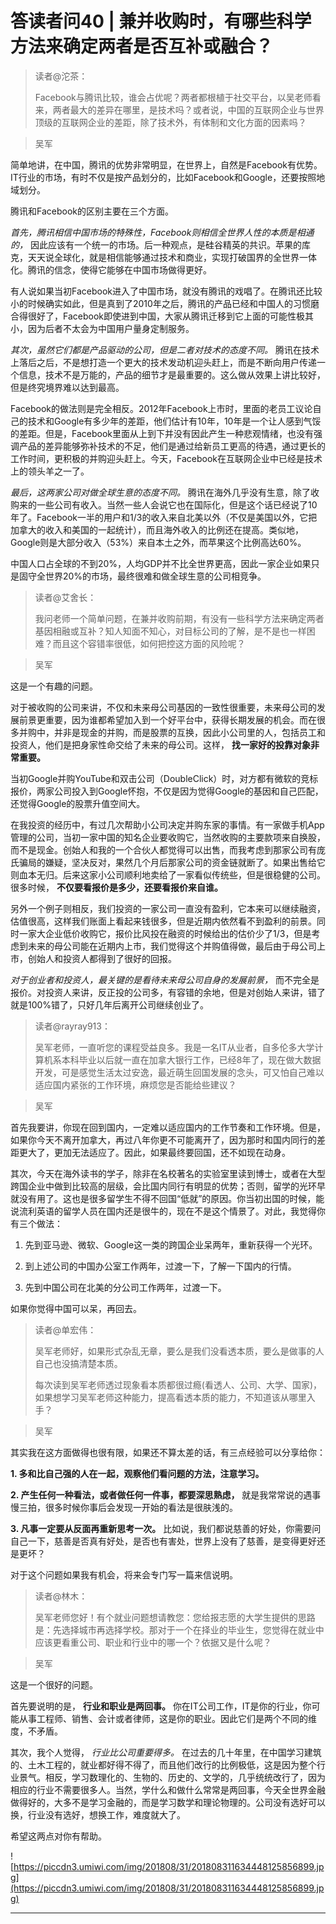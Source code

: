 # 答读者问40 | 兼并收购时，有哪些科学方法来确定两者是否互补或融合？

> 读者@沱茶：
> 
> Facebook与腾讯比较，谁会占优呢？两者都根植于社交平台，以吴老师看来，两者最大的差异在哪里，是技术吗？或者说，中国的互联网企业与世界顶级的互联网企业的差距，除了技术外，有体制和文化方面的因素吗？

> 吴军

简单地讲，在中国，腾讯的优势非常明显，在世界上，自然是Facebook有优势。IT行业的市场，有时不仅是按产品划分的，比如Facebook和Google，还要按照地域划分。

腾讯和Facebook的区别主要在三个方面。

 *首先，腾讯相信中国市场的特殊性，Facebook则相信全世界人性的本质是相通的，* 因此应该有一个统一的市场。后一种观点，是硅谷精英的共识。苹果的库克，天天说全球化，就是相信能够通过技术和商业，实现打破国界的全世界一体化。腾讯的信念，使得它能够在中国市场做得更好。

有人说如果当初Facebook进入了中国市场，就没有腾讯的戏唱了。在腾讯还比较小的时候确实如此，但是真到了2010年之后，腾讯的产品已经和中国人的习惯磨合得很好了，Facebook即使进到中国，大家从腾讯迁移到它上面的可能性极其小，因为后者不太会为中国用户量身定制服务。

 *其次，虽然它们都是产品驱动的公司，但是二者对技术的态度不同。* 腾讯在技术上落后之后，不是想打造一个更大的技术发动机迎头赶上，而是不断向用户传递一个信息，技术不是万能的，产品的细节才是最重要的。这么做从效果上讲比较好，但是终究境界难以达到最高。

Facebook的做法则是完全相反。2012年Facebook上市时，里面的老员工议论自己的技术和Google有多少年的差距，他们估计有10年，10年是一个让人感到气馁的差距。但是，Facebook里面从上到下并没有因此产生一种悲观情绪，也没有强调产品的差异能够弥补技术的不足，他们是通过给新员工更高的待遇，通过更长的工作时间，更积极的并购迎头赶上。今天，Facebook在互联网企业中已经是技术上的领头羊之一了。

 *最后，这两家公司对做全球生意的态度不同。* 腾讯在海外几乎没有生意，除了收购来的一些公司有收入。当然一些人会说它也在国际化，但是这个话已经说了10年了。Facebook一半的用户和1/3的收入来自北美以外（不仅是美国以外，它把加拿大的收入和美国的一起统计），而且海外收入的比例还在提高。类似地，Google则是大部分收入（53%）来自本土之外，而苹果这个比例高达60%。

中国人口占全球的不到20%，人均GDP并不比全世界更高，因此一家企业如果只是固守全世界20%的市场，最终很难和做全球生意的公司相竞争。

> 读者@艾舍长：
> 
> 我问老师一个简单问题，在兼并收购前期，有没有一些科学方法来确定两者基因相融或互补？知人知面不知心，对目标公司的了解，是不是也一样困难？而且这个容错率很低，如何把控这方面的风险呢？

> 吴军

这是一个有趣的问题。

对于被收购的公司来讲，不仅和未来母公司基因的一致性很重要，未来母公司的发展前景更重要，因为谁都希望加入到一个好平台中，获得长期发展的机会。而在很多并购中，并非是现金的并购，而是股票的互换，因此小公司里的人，包括员工和投资人，他们是把身家性命交给了未来的母公司。这样， **找一家好的投靠对象非常重要。**

当初Google并购YouTube和双击公司（DoubleClick）时，对方都有微软的竞标报价，两家公司投入到Google怀抱，不仅是因为觉得Google的基因和自己匹配，还觉得Google的股票升值空间大。

在我投资的经历中，有过几次帮助小公司决定并购东家的事情。有一家做手机App管理的公司，当初一家中国的知名企业要收购它，当然收购的主要款项来自换股，而不是现金。创始人和我的一个合伙人都觉得可以出售，而我考虑到那家公司有庞氏骗局的嫌疑，坚决反对，果然几个月后那家公司的资金链就断了。如果出售给它则血本无归。后来这家小公司顺利地卖给了一家看似传统些，但是很稳健的公司。很多时候， **不仅要看报价是多少，还要看报价来自谁。**

另外一个例子则相反，我们投资的一家公司一直没有盈利，它本来可以继续融资，估值很高，这样我们账面上看起来钱很多，但是近期内依然看不到盈利的前景。同时一家大企业低价收购它，报价比风投在融资的时候给出的估价少了1/3，但是考虑到未来的母公司能在近期内上市，我们觉得这个并购值得做，最后由于母公司上市，创始人和投资人都得到了很好的回报。

 *对于创业者和投资人，最关键的是看待未来母公司自身的发展前景，* 而不完全是报价。对投资人来讲，反正投的公司多，有容错的余地，但是对创始人来讲，错了就是100%错了，只好几年后离开公司继续创业了。

> 读者@rayray913：
> 
> 吴军老师，一直听您的课程受益良多。我是一名IT从业者，自多伦多大学计算机系本科毕业以后就一直在加拿大银行工作，已经8年了，现在做大数据开发，可是感觉生活太过安逸，最近萌生回国发展的念头，可又怕自己难以适应国内紧张的工作环境，麻烦您是否能给些建议？

> 吴军

首先我要讲，你现在回到国内，一定难以适应国内的工作节奏和工作环境。但是，如果你今天不离开加拿大，再过八年你更不可能离开了，因为那时和国内同行的差距更大了，更加无法适应了。因此，如果最终要回国，还不如现在动身。

其次，今天在海外读书的学子，除非在名校著名的实验室里读到博士，或者在大型跨国企业中做到比较高的层级，会比国内同行有明显的优势；否则，留学的光环早就没有用了。这也是很多留学生不得不回国“低就”的原因。你当初出国的时候，能说流利英语的留学人员在国内还是很牛的，现在不是这个情景了。对此，我觉得你有三个做法：

1. 先到亚马逊、微软、Google这一类的跨国企业呆两年，重新获得一个光环。

2. 到上述公司的中国办公室工作两年，过渡一下，了解一下国内的行情。

3. 先到中国公司在北美的分公司工作两年，过渡一下。

如果你觉得中国可以呆，再回去。

> 读者@单宏伟：
> 
> 吴军老师好，如果形式杂乱无章，要么是我们没看透本质，要么是做事的人自己也没搞清楚本质。
> 
> 每次读到吴军老师透过现象看本质都很过瘾(看透人、公司、大学、国家)，如果想学习吴军老师这种能力，提高看透本质的能力，不知道该从哪里入手？

> 吴军

其实我在这方面做得也很有限，如果还不算太差的话，有三点经验可以分享给你：

 **1. 多和比自己强的人在一起，观察他们看问题的方法，注意学习。**

 **2. 产生任何一种看法，或者做任何一件事，都要深思熟虑，** 就是我常常说的遇事慢三拍，很多时候你事后会发现一开始的看法是很肤浅的。

 **3. 凡事一定要从反面再重新思考一次。** 比如说，我们都说慈善的好处，你需要问自己一下，慈善是否真有好处，是否也有害处，世界上没有了慈善，是变得更好还是更坏？

对于这个问题如果我有机会，将来会专门写一篇来信说明。

> 读者@林木：
> 
> 吴军老师您好！有个就业问题想请教您：您给报志愿的大学生提供的思路是：先选择城市再选择学校。那对于一个在择业的毕业生，您觉得在就业中应该更看重公司、职业和行业中的哪一个？依据又是什么呢？

> 吴军

这是一个很好的问题。

首先要说明的是， **行业和职业是两回事。** 你在IT公司工作，IT是你的行业，你可能从事工程师、销售、会计或者律师，这是你的职业。因此它们是两个不同的维度，不矛盾。

其次，我个人觉得， *行业比公司重要得多。* 在过去的几十年里，在中国学习建筑的、土木工程的，就业都好得不得了，而且他们改行的比例极低，这是因为整个行业景气。相反，学习数理化的、生物的、历史的、文学的，几乎统统改行了，因为相应的行业不需要很多人。当然，学什么和做什么常常是两回事，今天全世界金融做得好的，大多不是学习金融的，而是学习数学和理论物理的。公司没有选好可以换，行业没有选好，想换工作，难度就大了。

希望这两点对你有帮助。

![https://piccdn3.umiwi.com/img/201808/31/201808311634448125856899.jpg](https://piccdn3.umiwi.com/img/201808/31/201808311634448125856899.jpg)

---

